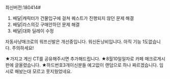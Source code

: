 최신버전:180414#
1. 배달|캐릭터가 건물입구에 걸쳐 퀘스트가 진행되지 않던 문제 해결
2. 배달|라스의깃 구매안하던 문제 해결
3. 배달|대화 딜레이 수정

자동사냥매크로의 워프신발은 개선중입니다.
워신돈낭비입니다. 아직 기능 1도없습니다. 주의하세요!

★가지고 계신 CT를 공유해주시면 추가해드립니다.
★8월10일일자로 카페 매크로게시판에 글올렸습니다.
★하드번호3개이신분들 예고없이 랜덤으로 하나 짜르겠습니다. 임시로 해놨는대 모르고 못지웠었네요.
